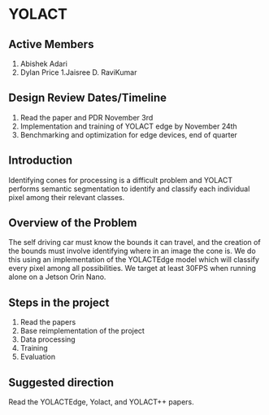 # YOLACT

## Active Members
1. Abishek Adari
1. Dylan Price
1.Jaisree D. RaviKumar

## Design Review Dates/Timeline
1. Read the paper and PDR  November 3rd
1. Implementation and training of YOLACT edge by November 24th
1. Benchmarking and optimization for edge devices, end of quarter

## Introduction
Identifying cones for processing is a difficult problem and YOLACT
performs semantic segmentation to identify and classify each
individual pixel among their relevant classes.

## Overview of the Problem
The self driving car must know the bounds it can travel, and the
creation of the bounds must involve identifying where in an image the
cone is. We do this using an implementation of the YOLACTEdge model
which will classify every pixel among all possibilities. We target at
least 30FPS when running alone on a Jetson Orin Nano.

## Steps in the project
1. Read the papers
1. Base reimplementation of the project
1. Data processing
1. Training
1. Evaluation

## Suggested direction
Read the YOLACTEdge, Yolact, and YOLACT++ papers.

